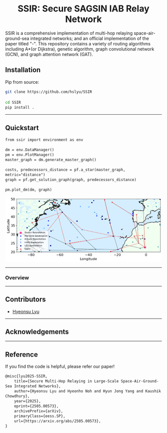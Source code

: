 <div align="center">    

# SSIR: Secure SAGSIN IAB Relay Network

</div>

SSIR is a comprehensive implementation of multi-hop relaying space-air-ground-sea integrated networks; and an official implementation of the paper titled "-".
This repository contains a variety of routing algorithms including A*(or Dijkstra), genetic algorithm, graph convolutional network (GCN), and graph attention network (GAT).

## Installation

Pip from source:

```bash
git clone https://github.com/hslyu/SSIR
 
cd SSIR
pip install .   
 ```
______________________________________________________________________

## Quickstart
```
from ssir import environment as env

dm = env.DataManager()
pm = env.PlotManager()
master_graph = dm.generate_master_graph()

costs, predecessors_distance = pf.a_star(master_graph, metric="distance")
graph = pf.get_solution_graph(graph, predecessors_distance)

pm.plot_dm(dm, graph)
```
<img src="./example.png" style="width: 600px; height: auto;" title="Code result"/>

______________________________________________________________________

### Overview
______________________________________________________________________

## Contributors
- [Hyeonsu Lyu](https://www.lyu.kr/)
______________________________________________________________________

## Acknowledgements

______________________________________________________________________

## Reference
If you find the code is helpful, please refer our paper!
```
@misc{lyu2025-SSIR,
    title={Secure Multi-Hop Relaying in Large-Scale Space-Air-Ground-Sea Integrated Networks}, 
    author={Hyeonsu Lyu and Hyeonho Noh and Hyun Jong Yang and Kaushik Chowdhury},
    year={2025},
    eprint={2505.00573},
    archivePrefix={arXiv},
    primaryClass={eess.SP},
    url={https://arxiv.org/abs/2505.00573}, 
}
```
